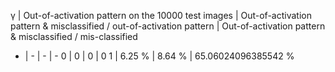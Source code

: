 γ | Out-of-activation pattern on the 10000 test images | Out-of-activation pattern & misclassified / out-of-activation pattern | Out-of-activation pattern & misclassified / mis-classified
- | - | - | -
0 | 0 | 0 | 0 
1 |  6.25 % | 8.64 % | 65.06024096385542 %